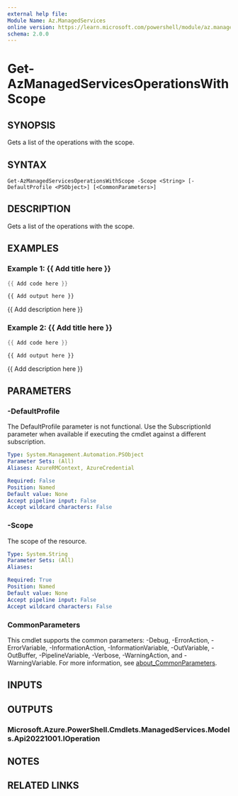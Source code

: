 ```yaml
---
external help file:
Module Name: Az.ManagedServices
online version: https://learn.microsoft.com/powershell/module/az.managedservices/get-azmanagedservicesoperationswithscope
schema: 2.0.0
---
```


# Get-AzManagedServicesOperationsWithScope

## SYNOPSIS
Gets a list of the operations with the scope.

## SYNTAX

```
Get-AzManagedServicesOperationsWithScope -Scope <String> [-DefaultProfile <PSObject>] [<CommonParameters>]
```

## DESCRIPTION
Gets a list of the operations with the scope.

## EXAMPLES

### Example 1: {{ Add title here }}
```powershell
{{ Add code here }}
```

```output
{{ Add output here }}
```

{{ Add description here }}

### Example 2: {{ Add title here }}
```powershell
{{ Add code here }}
```

```output
{{ Add output here }}
```

{{ Add description here }}

## PARAMETERS

### -DefaultProfile
The DefaultProfile parameter is not functional.
Use the SubscriptionId parameter when available if executing the cmdlet against a different subscription.

```yaml
Type: System.Management.Automation.PSObject
Parameter Sets: (All)
Aliases: AzureRMContext, AzureCredential

Required: False
Position: Named
Default value: None
Accept pipeline input: False
Accept wildcard characters: False
```

### -Scope
The scope of the resource.

```yaml
Type: System.String
Parameter Sets: (All)
Aliases:

Required: True
Position: Named
Default value: None
Accept pipeline input: False
Accept wildcard characters: False
```

### CommonParameters
This cmdlet supports the common parameters: -Debug, -ErrorAction, -ErrorVariable, -InformationAction, -InformationVariable, -OutVariable, -OutBuffer, -PipelineVariable, -Verbose, -WarningAction, and -WarningVariable. For more information, see [about_CommonParameters](http://go.microsoft.com/fwlink/?LinkID=113216).

## INPUTS

## OUTPUTS

### Microsoft.Azure.PowerShell.Cmdlets.ManagedServices.Models.Api20221001.IOperation

## NOTES

## RELATED LINKS

